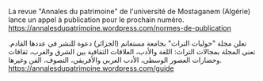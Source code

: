La revue "Annales du patrimoine" de l'université de Mostaganem (Algérie) lance un appel à publication pour le prochain numéro.
https://annalesdupatrimoine.wordpress.com/normes-de-publication

تعلن مجلة "حوليات التراث" بجامعة مستغانم (الجزائر) دعوة للنشر في عددها القادم. تعنى المجلة بمجالات التراث: اللغة والأدب، العلاقات الثقافية بين الشرق والغرب، ثقافات وحضارات العصور الوسطى، الأدب العربي والأفريقي، التصوف، الفن وغيرها. 
https://annalesdupatrimoine.wordpress.com/guide
